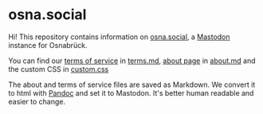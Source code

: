 osna.social
===========

Hi! This repository contains information on [osna.social](https://osna.social), a [Mastodon](https://github.com/tootsuite/mastodon) instance for Osnabrück.

You can find our [terms of service](https://osna.social/terms) in [terms.md](terms.md), [about page](https://osna.social/about/more) in [about.md](about.md) and the custom CSS in [custom.css](custom.css)

The about and terms of service files are saved as Markdown. We convert it to html with [Pandoc](https://pandoc.org/) and set it to Mastodon. It's better human readable and easier to change.
